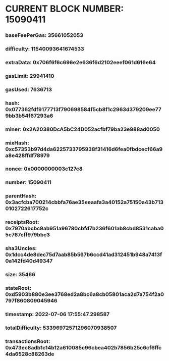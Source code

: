# CURRENT BLOCK NUMBER: 15090411

### baseFeePerGas: 35661052053
### difficulty: 11540093641674533
### extraData: 0x706f6f6c696e2e636f6d2102eeef061d616e64
### gasLimit: 29941410
### gasUsed: 7636713
### hash: 0x077362fdf9177713f790698584f5cb8f1c2963d379209ee779bb3b54f67293a6
### miner: 0x2A20380DcA5bC24D052acfbf79ba23e988ad0050
### mixHash: 0xc57353b97d4da6225733795938f31416d6fea0fbdcecf66a9a8e428ffdf78979
### nonce: 0x0000000003c127c8
### number: 15090411
### parentHash: 0x3acfcba700214cbbfa76ae35eeaafa3a40152a75150a43b7130102722617752c
### receiptsRoot: 0x7970abcbc9ab951a96780cbfd7b236f601ab8cbd8531caba05c767cff979bbc3
### sha3Uncles: 0x1dcc4de8dec75d7aab85b567b6ccd41ad312451b948a7413f0a142fd40d49347
### size: 35466
### stateRoot: 0xd5903b880e3ee3768ed2a8bc6a8cb05801aca2d7a754f2a0797f860809045946
### timestamp: 2022-07-06 17:55:47.298587
### totalDifficulty: 53396972571296070938507
### transactionsRoot: 0x473ec8adb1c14b12a610085c96cbea402b7856b25c6cf6ffc4da6528c88263de
